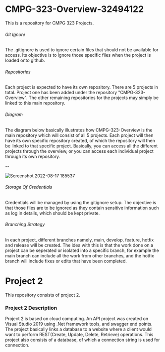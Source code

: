 # CMPG-323-Overview-32494122
This is a repository for CMPG 323 Projects.

###### Git Ignore
The .gitignore is used to ignore certain files that should not be available for access. Its objective is to ignore those specific files when the project is loaded onto github. 
###### Repositories
Each project is expected to have its own repository. There are 5 projects in total. Project one has been added under the repository "CMPG-323-Overview". The other remaining repositories for the projects may simply be linked to this main repository. 
###### Diagram
The diagram below basically illustrates how CMPG-323-Overview is the main repository which will consist of all 5 projects. Each project will then have its own specific repository created, of which the repository will then be linked to that specific project. Basically, you can access all the different projects through the overview, or you can access each individual project through its own repository.

--

![Screenshot 2022-08-17 185537](https://user-images.githubusercontent.com/110536628/185200246-157d4203-5a1e-419c-81cf-f0cd610c9236.png)


###### Storage Of Credentials
Credentials will be managed by using the gitignore setup. The objective is that those files are to be ignored as they contain sensitive information such as log in details, which should be kept private. 
###### Branching Strategy
In each project, different branches namely, main, develop, feature, hotfix and release will be created. The idea with this is that the work done on a project can be seperated or isolated into a specific branch, for example the main branch can include all the work from other branches, and the hotfix branch will include fixes or edits that have been completed.

# Project 2
This repository consists of project 2.

### Project 2 Description
Project 2 is based on cloud computing. An API project was created on Visual Studio 2019 using .Net framework tools, and swagger end points.
<br />The project basically links a database to a website where a client would want to perform REST(Create, Update, Delete, Retrieve) operations. 
This project also consists of a database, of which a connection string is used for connection. 
